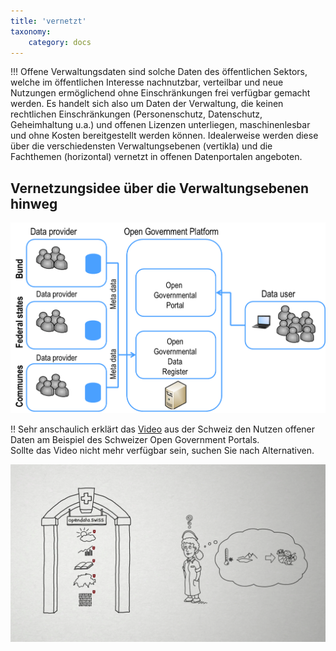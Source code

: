 ```yaml
---
title: 'vernetzt'
taxonomy:
    category: docs
---
```


!!! Offene Verwaltungsdaten sind solche Daten des öffentlichen Sektors, welche im öffentlichen Interesse nachnutzbar, verteilbar und neue Nutzungen ermöglichend ohne Einschränkungen frei verfügbar gemacht werden. Es handelt sich also um Daten der Verwaltung, die keinen rechtlichen Einschränkungen (Personenschutz, Datenschutz, Geheimhaltung u.a.) und offenen Lizenzen unterliegen, maschinenlesbar und ohne Kosten bereitgestellt werden können. Idealerweise werden diese über die verschiedensten Verwaltungsebenen (vertikla) und die Fachthemen (horizontal) vernetzt in offenen Datenportalen angeboten.

## Vernetzungsidee über die Verwaltungsebenen hinweg

![Quelle: Open Government Studie (2012), S. 80](opengov_plattform.png?classes=caption "Open Government Studie (2012), S. 80")

!! Sehr anschaulich erklärt das [Video](https://www.youtube.com/watch?v=Bm0QxEpL5XE) aus der Schweiz den Nutzen offener Daten am Beispiel des Schweizer Open Government Portals.   <br><span class="small"> Sollte das Video nicht mehr verfügbar sein, suchen Sie nach Alternativen.</p>
[![](OGDSchweiz.png?resize=300&classes=caption "opendata.swiss - das Portal für Schweizer Open Government Data (OGD) (Quelle: Wikimedia-Salon)")](https://www.youtube.com/watch?v=Bm0QxEpL5XE)
